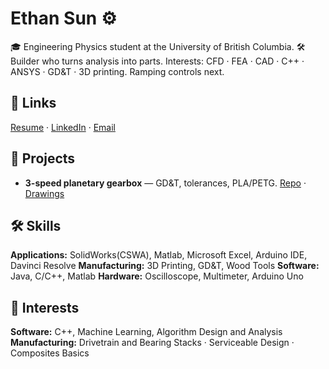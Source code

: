 # Ethan Sun ⚙️
🎓 Engineering Physics student at the University of British Columbia.
🛠️ Builder who turns analysis into parts. Interests: CFD · FEA · CAD · C++ · ANSYS · GD&T · 3D printing. Ramping controls next.

## 🔗 Links
[Resume](pdf/resume.pdf) · 
[LinkedIn](https://linkedin.com/in/ethsun-ubc882) · 
[Email](mailto:EthanSun882@gmail.com)

## 📌 Projects
- **3-speed planetary gearbox** — GD&T, tolerances, PLA/PETG. [Repo](https://github.com/<user>/gearbox-3speed) · [Drawings](https://github.com/<user>/gearbox-3speed/blob/main/docs/drawings.pdf)

## 🛠️ Skills
**Applications:** SolidWorks(CSWA), Matlab, Microsoft Excel, Arduino IDE, Davinci Resolve
**Manufacturing:** 3D Printing, GD&T, Wood Tools
**Software:** Java, C/C++, Matlab
**Hardware:** Oscilloscope, Multimeter, Arduino Uno

## 🎯 Interests
**Software:** C++, Machine Learning, Algorithm Design and Analysis 
**Manufacturing:** Drivetrain and Bearing Stacks · Serviceable Design · Composites Basics



